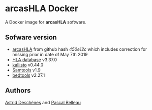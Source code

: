
# arcasHLA Docker


A Docker image for **arcasHLA** software.

## Sofware version

* [arcasHLA](https://github.com/RabadanLab/arcasHLA) from github hash _450e12c_ which includes correction for missing prior in date of May 7th 2019
* [HLA database](https://github.com/ANHIG/IMGTHLA) v3.37.0
* [kallisto](https://github.com/pachterlab/kallisto) v0.44.0 
* [Samtools](https://github.com/samtools/samtools/) v1.9
* [bedtools](https://github.com/arq5x/bedtools2) v2.27.1


## Authors ##

[Astrid Desch&ecirc;nes](http://ca.linkedin.com/in/astriddeschenes "Astrid Desch&ecirc;nes")
and
[Pascal Belleau](http://ca.linkedin.com/in/pascalbelleau "Pascal Belleau")
